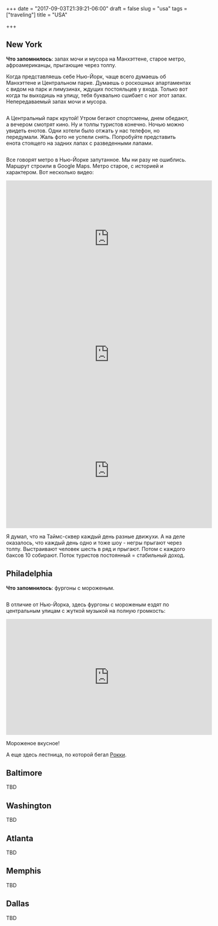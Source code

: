 +++
date = "2017-09-03T21:39:21-06:00"
draft = false
slug = "usa"
tags = ["traveling"]
title = "USA"

+++

## New York

**Что запомнилось**: запах мочи и мусора на Манхэттене, старое метро,
афроамериканцы, прыгающие через толпу.

Когда представляешь себе Нью-Йорк, чаще всего думаешь об Манхэттенe и
Центральном парке. Думаешь о роскошных апартаментах с видом на парк и
лимузинах, ждущих постояльцев у входа. Только вот когда ты выходишь на улицу,
тебя буквально сшибает с ног этот запах. Непередаваемый запах мочи и мусора.

<img class="img-rounded" src="/images/posts/2017-09-03-usa/new-york-1.jpg" alt="" title=""/>

А Центральный парк крутой! Утром бегают спортсмены, днем обедают, а вечером
смотрят кино. Ну и толпы туристов конечно. Ночью можно увидеть енотов. Одни
хотели было отжать у нас телефон, но передумали. Жаль фото не успели снять.
Попробуйте представить енота стоящего на задних лапах с разведенными лапами.

<img class="img-rounded" src="/images/posts/2017-09-03-usa/new-york-2.jpg" alt="" title=""/>

Все говорят метро в Нью-Йорке запутанное. Мы ни разу не ошиблись. Маршрут
строили в Google Maps. Метро старое, с историей и характером. Вот несколько видео:

<iframe width="560" height="315" src="https://www.youtube.com/embed/agUF_53fmyw" frameborder="0" allowfullscreen></iframe>

<iframe width="560" height="315" src="https://www.youtube.com/embed/U7ePrBYb2wA" frameborder="0" allowfullscreen></iframe>

<iframe width="560" height="315" src="https://www.youtube.com/embed/aluYo-FSqiw?rel=0" frameborder="0" allowfullscreen></iframe>

Я думал, что на Таймс-сквер каждый день разные движухи. А на деле оказалось,
что каждый день одно и тоже шоу - негры прыгают через толпу. Выстраивают
человек шесть в ряд и прыгают. Потом с каждого баксов 10 собирают. Поток
туристов постоянный = стабильный доход.

## Philadelphia

**Что запомнилось**: фургоны с мороженым.

<img class="img-rounded" src="/images/posts/2017-09-03-usa/phily-1.jpg" alt="" title=""/>

В отличие от Нью-Йорка, здесь фургоны с мороженым ездят по центральным улицам с жуткой музыкой на полную громкость:

<iframe width="560" height="315" src="https://www.youtube.com/embed/tag0-8vEAm8?rel=0" frameborder="0" allowfullscreen></iframe>

Мороженое вкусное!

А еще здесь лестница, по которой бегал [Рокки](https://ru.wikipedia.org/wiki/%D0%A0%D0%BE%D0%BA%D0%BA%D0%B8_%D0%91%D0%B0%D0%BB%D1%8C%D0%B1%D0%BE%D0%B0).

## Baltimore

TBD

## Washington

TBD

## Atlanta

TBD

## Memphis

TBD

## Dallas

TBD
